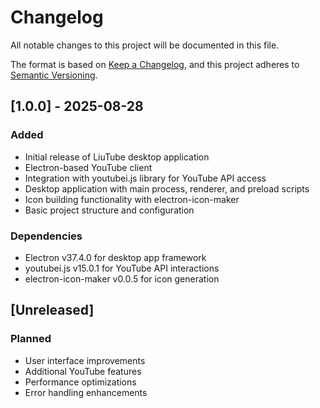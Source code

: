# Changelog

All notable changes to this project will be documented in this file.

The format is based on [Keep a Changelog](https://keepachangelog.com/en/1.0.0/),
and this project adheres to [Semantic Versioning](https://semver.org/spec/v2.0.0.html).

## [1.0.0] - 2025-08-28

### Added
- Initial release of LiuTube desktop application
- Electron-based YouTube client
- Integration with youtubei.js library for YouTube API access
- Desktop application with main process, renderer, and preload scripts
- Icon building functionality with electron-icon-maker
- Basic project structure and configuration

### Dependencies
- Electron v37.4.0 for desktop app framework
- youtubei.js v15.0.1 for YouTube API interactions
- electron-icon-maker v0.0.5 for icon generation

## [Unreleased]

### Planned
- User interface improvements
- Additional YouTube features
- Performance optimizations
- Error handling enhancements